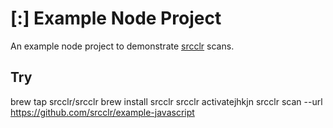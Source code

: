 # [:] Example Node Project

An example node project to demonstrate [srcclr](https://www.srcclr.com) scans.

## Try 


brew tap srcclr/srcclr
brew install srcclr
srcclr activatejhkjn
srcclr scan --url https://github.com/srcclr/example-javascript

